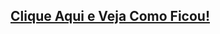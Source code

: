 ## <a href="https://gabtapia.github.io/Portifolio-Pessoal/" target="_blank">Clique Aqui e Veja Como Ficou!</a>
